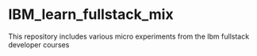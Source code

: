 # IBM_learn_fullstack_mix
This repository includes various micro experiments from the Ibm fullstack developer courses
